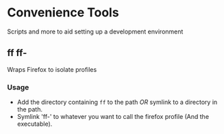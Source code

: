# Convenience Tools

Scripts and more to aid setting up a development environment

## ff ff-

Wraps Firefox to isolate profiles

### Usage

* Add the directory containing `ff` to the path *OR* symlink to a directory in the path.
* Symlink 'ff-' to whatever you want to call the firefox profile (And the executable).

